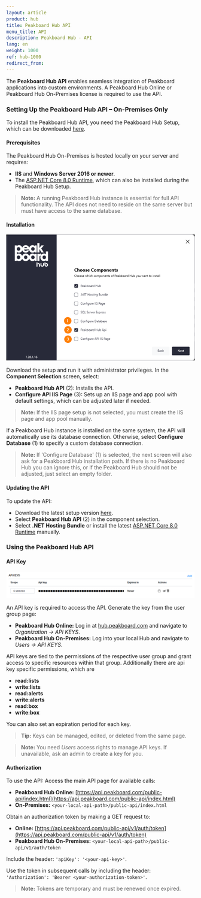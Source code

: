 ```yaml
---
layout: article
product: hub
title: Peakboard Hub API
menu_title: API
description: Peakboard Hub - API
lang: en
weight: 1000
ref: hub-1000
redirect_from:
---
```


The **Peakboard Hub API** enables seamless integration of Peakboard applications into custom environments. A Peakboard Hub Online or Peakboard Hub On-Premises license is required to use the API.

### Setting Up the Peakboard Hub API – On-Premises Only

To install the Peakboard Hub API, you need the Peakboard Hub Setup, which can be downloaded [here](https://peakboard.com/download/PeakboardHub/master/PeakboardHubSetup.exe).

#### Prerequisites

The Peakboard Hub On-Premises is hosted locally on your server and requires:
- **IIS** and **Windows Server 2016 or newer**.
- The [ASP.NET Core 8.0 Runtime](https://dotnet.microsoft.com/en-us/download/dotnet/thank-you/runtime-aspnetcore-8.0.6-windows-hosting-bundle-installer), which can also be installed during the Peakboard Hub Setup.

> **Note:** A running Peakboard Hub instance is essential for full API functionality. The API does not need to reside on the same server but must have access to the same database.

#### Installation

![Peakboard Hub Setup components selection](/assets/images/hub/hub_api-installation-01.png)

Download the setup and run it with administrator privileges.
In the **Component Selection** screen, select:
   - **Peakboard Hub API** (2): Installs the API.
   - **Configure API IIS Page** (3): Sets up an IIS page and app pool with default settings, which can be adjusted later if needed.

> **Note:** If the IIS page setup is not selected, you must create the IIS page and app pool manually.

If a Peakboard Hub instance is installed on the same system, the API will automatically use its database connection. Otherwise, select **Configure Database** (1) to specify a custom database connection.


> **Note:** If 'Configure Database' (1) is selected, the next screen will also ask for a Peakboard Hub installation path. If there is no Peakboard Hub you can ignore this, or if the Peakboard Hub should not be adjusted, just select an empty folder.


#### Updating the API

To update the API:
- Download the latest setup version [here](https://peakboard.com/download/PeakboardHub/master/PeakboardHubSetup.exe).
- Select **Peakboard Hub API** (2) in the component selection.
- Select **.NET Hosting Bundle** or install the latest [ASP.NET Core 8.0 Runtime](https://dotnet.microsoft.com/en-us/download/dotnet/thank-you/runtime-aspnetcore-8.0.6-windows-hosting-bundle-installer) manually.

### Using the Peakboard Hub API

#### API Key

![API key management](/assets/images/hub/hub_api-installation-02.png)

An API key is required to access the API. Generate the key from the user group page:

- **Peakboard Hub Online:** Log in at [hub.peakboard.com](https://hub.peakboard.com) and navigate to *Organization → API KEYS*.
- **Peakboard Hub On-Premises:** Log into your local Hub and navigate to *Users → API KEYS*.

API keys are tied to the permissions of the respective user group and grant access to specific resources within that group. Additionally there are api key specific permissions, which are
- **read:lists** 
- **write:lists**
- **read:alerts**
- **write:alerts**
- **read:box**
- **write:box**

You can also set an expiration period for each key.

> **Tip:** Keys can be managed, edited, or deleted from the same page.

> **Note:** You need *Users* access rights to manage API keys. If unavailable, ask an admin to create a key for you.

#### Authorization

To use the API:
Access the main API page for available calls:
   - **Peakboard Hub Online:** [https://api.peakboard.com/public-api/index.html](https://api.peakboard.com/public-api/index.html)
   - **On-Premises:** `<your-local-api-path>/public-api/index.html`

Obtain an authorization token by making a GET request to:
   - **Online:** [https://api.peakboard.com/public-api/v1/auth/token](https://api.peakboard.com/public-api/v1/auth/token)
   - **Peakboard Hub On-Premises:** `<your-local-api-path>/public-api/v1/auth/token`

   Include the header: `'apiKey': '<your-api-key>'`.

Use the token in subsequent calls by including the header:
   `'Authorization': 'Bearer <your-authorization-token>'`.

> **Note:** Tokens are temporary and must be renewed once expired.